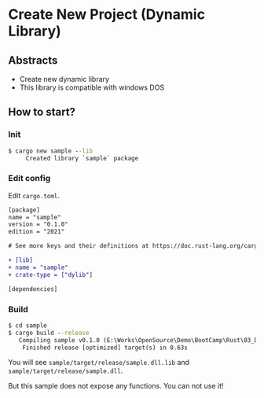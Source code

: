 # Create New Project (Dynamic Library)

## Abstracts

* Create new dynamic library
* This library is compatible with windows DOS

## How to start?

### Init

````cmd
$ cargo new sample --lib
     Created library `sample` package
````

### Edit config

Edit `cargo.toml`.

````diff
[package]
name = "sample"
version = "0.1.0"
edition = "2021"

# See more keys and their definitions at https://doc.rust-lang.org/cargo/reference/manifest.html

+ [lib]
+ name = "sample"
+ crate-type = ["dylib"]

[dependencies]
````

### Build

````cmd
$ cd sample
$ cargo build --release
   Compiling sample v0.1.0 (E:\Works\OpenSource\Demo\BootCamp\Rust\03_DynamicLibrary\sample)
    Finished release [optimized] target(s) in 0.63s
````

You will see `sample/target/release/sample.dll.lib` and `sample/target/release/sample.dll`.

But this sample does not expose any functions.
You can not use it!